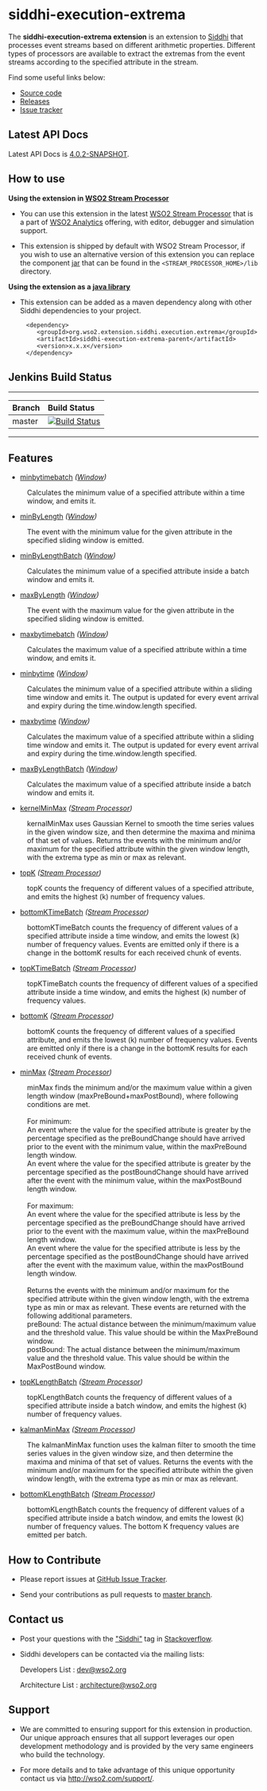 siddhi-execution-extrema
======================================

The **siddhi-execution-extrema extension** is an extension to <a target="_blank" href="https://wso2.github.io/siddhi">Siddhi</a> that processes event streams based on different arithmetic properties.
Different types of processors are available to extract the extremas from the event streams according to the specified attribute in the stream.

Find some useful links below:

* <a target="_blank" href="https://github.com/wso2-extensions/siddhi-execution-extrema">Source code</a>
* <a target="_blank" href="https://github.com/wso2-extensions/siddhi-execution-extrema/releases">Releases</a>
* <a target="_blank" href="https://github.com/wso2-extensions/siddhi-execution-extrema/issues">Issue tracker</a>

## Latest API Docs 

Latest API Docs is <a target="_blank" href="https://wso2-extensions.github.io/siddhi-execution-extrema/api/4.0.2-SNAPSHOT">4.0.2-SNAPSHOT</a>.

## How to use 

**Using the extension in <a target="_blank" href="https://github.com/wso2/product-sp">WSO2 Stream Processor</a>**

* You can use this extension in the latest <a target="_blank" href="https://github.com/wso2/product-sp/releases">WSO2 Stream Processor</a> that is a part of <a target="_blank" href="http://wso2.com/analytics?utm_source=gitanalytics&utm_campaign=gitanalytics_Jul17">WSO2 Analytics</a> offering, with editor, debugger and simulation support. 

* This extension is shipped by default with WSO2 Stream Processor, if you wish to use an alternative version of this extension you can replace the component <a target="_blank" href="https://github.com/wso2-extensions/siddhi-execution-extrema/releases">jar</a> that can be found in the `<STREAM_PROCESSOR_HOME>/lib` directory.

**Using the extension as a <a target="_blank" href="https://wso2.github.io/siddhi/documentation/running-as-a-java-library">java library</a>**

* This extension can be added as a maven dependency along with other Siddhi dependencies to your project.

```
     <dependency>
        <groupId>org.wso2.extension.siddhi.execution.extrema</groupId>
        <artifactId>siddhi-execution-extrema-parent</artifactId>
        <version>x.x.x</version>
     </dependency>
```

## Jenkins Build Status

---

|  Branch | Build Status |
| :------ |:------------ | 
| master  | [![Build Status](https://wso2.org/jenkins/job/siddhi/job/siddhi-execution-extrema/badge/icon)](https://wso2.org/jenkins/job/siddhi/job/siddhi-execution-extrema/) |

---

## Features

* <a target="_blank" href="https://wso2-extensions.github.io/siddhi-execution-extrema/api/4.0.2-SNAPSHOT/#minbytimebatch-window">minbytimebatch</a> *(<a target="_blank" href="https://wso2.github.io/siddhi/documentation/siddhi-4.0/#windows">Window</a>)*<br><div style="padding-left: 1em;"><p>Calculates the minimum value of a specified attribute within a time window, and emits it.</p></div>
* <a target="_blank" href="https://wso2-extensions.github.io/siddhi-execution-extrema/api/4.0.2-SNAPSHOT/#minbylength-window">minByLength</a> *(<a target="_blank" href="https://wso2.github.io/siddhi/documentation/siddhi-4.0/#windows">Window</a>)*<br><div style="padding-left: 1em;"><p>The event with the minimum value for the given attribute in the specified sliding window is emitted.</p></div>
* <a target="_blank" href="https://wso2-extensions.github.io/siddhi-execution-extrema/api/4.0.2-SNAPSHOT/#minbylengthbatch-window">minByLengthBatch</a> *(<a target="_blank" href="https://wso2.github.io/siddhi/documentation/siddhi-4.0/#windows">Window</a>)*<br><div style="padding-left: 1em;"><p>Calculates the minimum value of a specified attribute inside a batch window and emits it.</p></div>
* <a target="_blank" href="https://wso2-extensions.github.io/siddhi-execution-extrema/api/4.0.2-SNAPSHOT/#maxbylength-window">maxByLength</a> *(<a target="_blank" href="https://wso2.github.io/siddhi/documentation/siddhi-4.0/#windows">Window</a>)*<br><div style="padding-left: 1em;"><p>The event with the maximum value for the given attribute in the specified sliding window is emitted.</p></div>
* <a target="_blank" href="https://wso2-extensions.github.io/siddhi-execution-extrema/api/4.0.2-SNAPSHOT/#maxbytimebatch-window">maxbytimebatch</a> *(<a target="_blank" href="https://wso2.github.io/siddhi/documentation/siddhi-4.0/#windows">Window</a>)*<br><div style="padding-left: 1em;"><p>Calculates the maximum value of a specified attribute within a time window, and emits it.</p></div>
* <a target="_blank" href="https://wso2-extensions.github.io/siddhi-execution-extrema/api/4.0.2-SNAPSHOT/#minbytime-window">minbytime</a> *(<a target="_blank" href="https://wso2.github.io/siddhi/documentation/siddhi-4.0/#windows">Window</a>)*<br><div style="padding-left: 1em;"><p>Calculates the minimum value of a specified attribute within a sliding time window and emits it. The output is updated for every event arrival and expiry during the time.window.length specified.</p></div>
* <a target="_blank" href="https://wso2-extensions.github.io/siddhi-execution-extrema/api/4.0.2-SNAPSHOT/#maxbytime-window">maxbytime</a> *(<a target="_blank" href="https://wso2.github.io/siddhi/documentation/siddhi-4.0/#windows">Window</a>)*<br><div style="padding-left: 1em;"><p>Calculates the maximum value of a specified attribute within a sliding time window and emits it. The output is updated for every event arrival and expiry during the time.window.length specified.</p></div>
* <a target="_blank" href="https://wso2-extensions.github.io/siddhi-execution-extrema/api/4.0.2-SNAPSHOT/#maxbylengthbatch-window">maxByLengthBatch</a> *(<a target="_blank" href="https://wso2.github.io/siddhi/documentation/siddhi-4.0/#windows">Window</a>)*<br><div style="padding-left: 1em;"><p>Calculates the maximum value of a specified attribute inside a batch window and emits it.</p></div>
* <a target="_blank" href="https://wso2-extensions.github.io/siddhi-execution-extrema/api/4.0.2-SNAPSHOT/#kernelminmax-stream-processor">kernelMinMax</a> *(<a target="_blank" href="https://wso2.github.io/siddhi/documentation/siddhi-4.0/#stream-processors">Stream Processor</a>)*<br><div style="padding-left: 1em;"><p>kernalMinMax uses Gaussian Kernel to smooth the time series values in the given window size, and then determine the maxima and minima of that set of values. Returns the events with the minimum and/or maximum for the specified attribute within the given window length, with the extrema type as min or max as relevant.</p></div>
* <a target="_blank" href="https://wso2-extensions.github.io/siddhi-execution-extrema/api/4.0.2-SNAPSHOT/#topk-stream-processor">topK</a> *(<a target="_blank" href="https://wso2.github.io/siddhi/documentation/siddhi-4.0/#stream-processors">Stream Processor</a>)*<br><div style="padding-left: 1em;"><p>topK counts the frequency of different values of a specified attribute, and emits the highest (k) number of frequency values.</p></div>
* <a target="_blank" href="https://wso2-extensions.github.io/siddhi-execution-extrema/api/4.0.2-SNAPSHOT/#bottomktimebatch-stream-processor">bottomKTimeBatch</a> *(<a target="_blank" href="https://wso2.github.io/siddhi/documentation/siddhi-4.0/#stream-processors">Stream Processor</a>)*<br><div style="padding-left: 1em;"><p>bottomKTimeBatch counts the frequency of different values of a specified attribute inside a time window, and emits the lowest (k) number of frequency values. Events are emitted only if there is a change in the bottomK results for each received chunk of events.</p></div>
* <a target="_blank" href="https://wso2-extensions.github.io/siddhi-execution-extrema/api/4.0.2-SNAPSHOT/#topktimebatch-stream-processor">topKTimeBatch</a> *(<a target="_blank" href="https://wso2.github.io/siddhi/documentation/siddhi-4.0/#stream-processors">Stream Processor</a>)*<br><div style="padding-left: 1em;"><p>topKTimeBatch counts the frequency of different values of a specified attribute inside a time window, and emits the highest (k) number of frequency values.</p></div>
* <a target="_blank" href="https://wso2-extensions.github.io/siddhi-execution-extrema/api/4.0.2-SNAPSHOT/#bottomk-stream-processor">bottomK</a> *(<a target="_blank" href="https://wso2.github.io/siddhi/documentation/siddhi-4.0/#stream-processors">Stream Processor</a>)*<br><div style="padding-left: 1em;"><p>bottomK counts the frequency of different values of a specified attribute, and emits the lowest (k) number of frequency values. Events are emitted only if there is a change in the bottomK results for each received chunk of events.</p></div>
* <a target="_blank" href="https://wso2-extensions.github.io/siddhi-execution-extrema/api/4.0.2-SNAPSHOT/#minmax-stream-processor">minMax</a> *(<a target="_blank" href="https://wso2.github.io/siddhi/documentation/siddhi-4.0/#stream-processors">Stream Processor</a>)*<br><div style="padding-left: 1em;"><p>minMax finds the minimum and/or the maximum value within a given length window (maxPreBound+maxPostBound), where following conditions are met. <br><br>For minimum: <br>An event where the value for the specified attribute is greater by the percentage specified as the preBoundChange should have arrived prior to the event with the minimum value, within the maxPreBound length window.<br>An event where the value for the specified attribute is greater by the percentage specified as the postBoundChange should have arrived after the event with the minimum value, within the maxPostBound length window.<br><br>For maximum: <br>An event where the value for the specified attribute is less by the percentage specified as the preBoundChange should have arrived prior to the event with the maximum value, within the maxPreBound length window.<br>An event where the value for the specified attribute is less by the percentage specified as the postBoundChange should have arrived after the event with the maximum value, within the maxPostBound length window.<br><br>Returns the events with the minimum and/or maximum for the specified attribute within the given window length, with the extrema type as min or max as relevant. These events are returned with the following additional parameters.<br>preBound: The actual distance between the minimum/maximum value and the threshold value. This value should be within the MaxPreBound window.<br>postBound: The actual distance between the minimum/maximum value and the threshold value. This value should be within the MaxPostBound window.</p></div>
* <a target="_blank" href="https://wso2-extensions.github.io/siddhi-execution-extrema/api/4.0.2-SNAPSHOT/#topklengthbatch-stream-processor">topKLengthBatch</a> *(<a target="_blank" href="https://wso2.github.io/siddhi/documentation/siddhi-4.0/#stream-processors">Stream Processor</a>)*<br><div style="padding-left: 1em;"><p>topKLengthBatch counts the frequency of different values of a specified attribute inside a batch window, and emits the highest (k) number of frequency values.</p></div>
* <a target="_blank" href="https://wso2-extensions.github.io/siddhi-execution-extrema/api/4.0.2-SNAPSHOT/#kalmanminmax-stream-processor">kalmanMinMax</a> *(<a target="_blank" href="https://wso2.github.io/siddhi/documentation/siddhi-4.0/#stream-processors">Stream Processor</a>)*<br><div style="padding-left: 1em;"><p>The kalmanMinMax function uses the kalman filter to smooth the time series values in the given window size, and then determine the maxima and minima of that set of values. Returns the events with the minimum and/or maximum for the specified attribute within the given window length, with the extrema type as min or max as relevant.</p></div>
* <a target="_blank" href="https://wso2-extensions.github.io/siddhi-execution-extrema/api/4.0.2-SNAPSHOT/#bottomklengthbatch-stream-processor">bottomKLengthBatch</a> *(<a target="_blank" href="https://wso2.github.io/siddhi/documentation/siddhi-4.0/#stream-processors">Stream Processor</a>)*<br><div style="padding-left: 1em;"><p>bottomKLengthBatch counts the frequency of different values of a specified attribute inside a batch window, and emits the lowest (k) number of frequency values. The bottom K frequency values are emitted per batch.</p></div>

## How to Contribute
 
  * Please report issues at <a target="_blank" href="https://github.com/wso2-extensions/siddhi-execution-extrema/issues">GitHub Issue Tracker</a>.
  
  * Send your contributions as pull requests to <a target="_blank" href="https://github.com/wso2-extensions/siddhi-execution-extrema/tree/master">master branch</a>. 
 
## Contact us 

 * Post your questions with the <a target="_blank" href="http://stackoverflow.com/search?q=siddhi">"Siddhi"</a> tag in <a target="_blank" href="http://stackoverflow.com/search?q=siddhi">Stackoverflow</a>. 
 
 * Siddhi developers can be contacted via the mailing lists:
 
    Developers List   : [dev@wso2.org](mailto:dev@wso2.org)
    
    Architecture List : [architecture@wso2.org](mailto:architecture@wso2.org)
 
## Support 

* We are committed to ensuring support for this extension in production. Our unique approach ensures that all support leverages our open development methodology and is provided by the very same engineers who build the technology. 

* For more details and to take advantage of this unique opportunity contact us via <a target="_blank" href="http://wso2.com/support?utm_source=gitanalytics&utm_campaign=gitanalytics_Jul17">http://wso2.com/support/</a>. 

